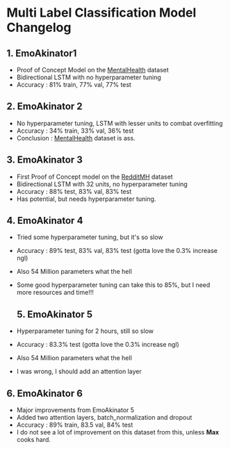 

# Multi Label Classification Model Changelog

## 1. EmoAkinator1
- Proof of Concept Model on the [MentalHealth](https://github.com/42Cummer/Catharsis-AI/tree/main/datasets/MentalHealth) dataset
- Bidirectional LSTM with no hyperparameter tuning
- Accuracy : 81% train, 77% val, 77% test
## 2. EmoAkinator 2
- No hyperparameter tuning, LSTM with lesser units to combat overfitting
- Accuracy : 34% train, 33% val, 36% test
- Conclusion : [MentalHealth](https://github.com/42Cummer/Catharsis-AI/tree/main/datasets/MentalHealth) dataset is ass.

## 3. EmoAkinator 3
- First Proof of Concept model on the [RedditMH](https://github.com/42Cummer/Catharsis-AI/tree/main/datasets/RedditMH) dataset
- Bidirectional LSTM with 32 units, no hyperparameter tuning
- Accuracy : 88% test, 83% val, 83% test
- Has potential, but needs hyperparameter tuning.

## 4. EmoAkinator 4
- Tried some hyperparameter tuning, but it's so slow
- Accuracy : 89% test, 83% val, 83% test (gotta love the 0.3% increase ngl)
- Also 54 Million parameters what the hell
- Some good hyperparameter tuning can take this to 85%, but I need more resources and time!!!

  ## 5. EmoAkinator 5
- Hyperparameter tuning for 2 hours, still so slow 
- Accuracy : 83.3% test (gotta love the 0.3% increase ngl)
- Also 54 Million parameters what the hell
- I was wrong, I should add an attention layer

## 6. EmoAkinator 6
- Major improvements from EmoAkinator 5
- Added two attention layers, batch_normalization and dropout
- Accuracy : 89% train, 83.5 val, 84% test
- I do not see a lot of improvement on this dataset from this, unless **Max** cooks hard.
